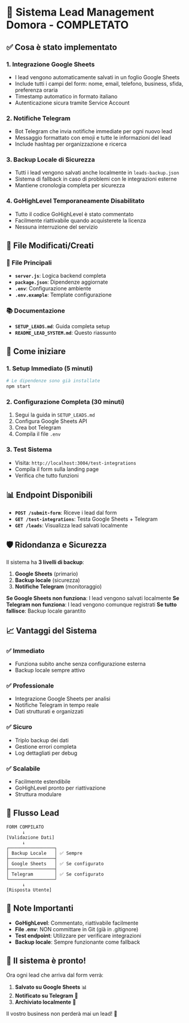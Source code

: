 # 🎯 Sistema Lead Management Domora - COMPLETATO

## ✅ Cosa è stato implementato

### 1. **Integrazione Google Sheets**
- I lead vengono automaticamente salvati in un foglio Google Sheets
- Include tutti i campi del form: nome, email, telefono, business, sfida, preferenza oraria
- Timestamp automatico in formato italiano
- Autenticazione sicura tramite Service Account

### 2. **Notifiche Telegram**
- Bot Telegram che invia notifiche immediate per ogni nuovo lead
- Messaggio formattato con emoji e tutte le informazioni del lead
- Include hashtag per organizzazione e ricerca

### 3. **Backup Locale di Sicurezza**
- Tutti i lead vengono salvati anche localmente in `leads-backup.json`
- Sistema di fallback in caso di problemi con le integrazioni esterne
- Mantiene cronologia completa per sicurezza

### 4. **GoHighLevel Temporaneamente Disabilitato**
- Tutto il codice GoHighLevel è stato commentato
- Facilmente riattivabile quando acquisterete la licenza
- Nessuna interruzione del servizio

## 🔧 File Modificati/Creati

### 📄 File Principali
- **`server.js`**: Logica backend completa
- **`package.json`**: Dipendenze aggiornate
- **`.env`**: Configurazione ambiente
- **`.env.example`**: Template configurazione

### 📚 Documentazione
- **`SETUP_LEADS.md`**: Guida completa setup
- **`README_LEAD_SYSTEM.md`**: Questo riassunto

## 🚀 Come iniziare

### 1. **Setup Immediato** (5 minuti)
```bash
# Le dipendenze sono già installate
npm start
```

### 2. **Configurazione Completa** (30 minuti)
1. Segui la guida in `SETUP_LEADS.md`
2. Configura Google Sheets API
3. Crea bot Telegram
4. Compila il file `.env`

### 3. **Test Sistema**
- Visita: `http://localhost:3004/test-integrations`
- Compila il form sulla landing page
- Verifica che tutto funzioni

## 📊 Endpoint Disponibili

- **`POST /submit-form`**: Riceve i lead dal form
- **`GET /test-integrations`**: Testa Google Sheets + Telegram
- **`GET /leads`**: Visualizza lead salvati localmente

## 🛡️ Ridondanza e Sicurezza

Il sistema ha **3 livelli di backup**:
1. **Google Sheets** (primario)
2. **Backup locale** (sicurezza)
3. **Notifiche Telegram** (monitoraggio)

**Se Google Sheets non funziona**: I lead vengono salvati localmente
**Se Telegram non funziona**: I lead vengono comunque registrati
**Se tutto fallisce**: Backup locale garantito

## 📈 Vantaggi del Sistema

### ✅ **Immediato**
- Funziona subito anche senza configurazione esterna
- Backup locale sempre attivo

### ✅ **Professionale**
- Integrazione Google Sheets per analisi
- Notifiche Telegram in tempo reale
- Dati strutturati e organizzati

### ✅ **Sicuro**
- Triplo backup dei dati
- Gestione errori completa
- Log dettagliati per debug

### ✅ **Scalabile**
- Facilmente estendibile
- GoHighLevel pronto per riattivazione
- Struttura modulare

## 🔄 Flusso Lead

```
FORM COMPILATO
      ↓
[Validazione Dati]
      ↓
┌─────────────────┐
│ Backup Locale   │ ✅ Sempre
├─────────────────┤
│ Google Sheets   │ ✅ Se configurato
├─────────────────┤
│ Telegram        │ ✅ Se configurato
└─────────────────┘
      ↓
[Risposta Utente]
```

## 🚨 Note Importanti

- **GoHighLevel**: Commentato, riattivabile facilmente
- **File .env**: NON committare in Git (già in .gitignore)
- **Test endpoint**: Utilizzare per verificare integrazioni
- **Backup locale**: Sempre funzionante come fallback

## 🎉 Il sistema è pronto!

Ora ogni lead che arriva dal form verrà:
1. **Salvato su Google Sheets** 📊
2. **Notificato su Telegram** 📱  
3. **Archiviato localmente** 💾

Il vostro business non perderà mai un lead! 🚀
